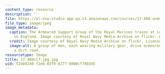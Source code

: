 ```yaml
---
content_type: resource
description: ''
file: https://ol-ocw-studio-app-qa.s3.amazonaws.com/courses/17-480-understanding-military-operations-spring-2017/52bb0240f2e683f082779800cf7803d5_17-480s17.jpg.jpg
file_type: image/jpeg
image_metadata:
  caption: The Armoured Support Group of the Royal Marines trains at Lulworth Range
    in England. Image courtesy of Royal Navy Media Archive on flickr. License BY-NC.
  credit: Image courtesy of Royal Navy Media Archive on flickr. License BY-NC.
  image-alt: A group of men, each wearing military gear, drive armoured vehicles down
    a dirt road.
resourcetype: Image
title: 17-480s17.jpg.jpg
uid: 52bb0240-f2e6-83f0-8277-9800cf7803d5
---
```

